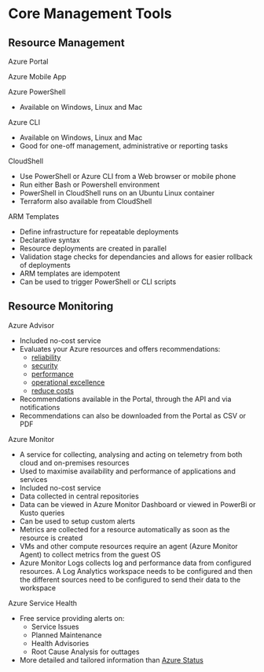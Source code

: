 # Core Management Tools

## Resource Management

Azure Portal

Azure Mobile App

Azure PowerShell

- Available on Windows, Linux and Mac

Azure CLI

- Available on Windows, Linux and Mac
- Good for one-off management, administrative or reporting tasks

CloudShell

- Use PowerShell or Azure CLI from a Web browser or mobile phone
- Run either Bash or Powershell environment
- PowerShell in CloudShell runs on an Ubuntu Linux container
- Terraform also available from CloudShell

ARM Templates

- Define infrastructure for repeatable deployments
- Declarative syntax
- Resource deployments are created in parallel
- Validation stage checks for dependancies and allows for easier rollback of deployments
- ARM templates are idempotent
- Can be used to trigger PowerShell or CLI scripts

## Resource Monitoring

Azure Advisor

- Included no-cost service
- Evaluates your Azure resources and offers recommendations:
    - <a href="https://docs.microsoft.com/azure/advisor/advisor-high-availability-recommendations" target="#">reliability</a>
    - <a href="https://docs.microsoft.com/azure/advisor/advisor-security-recommendations" target="#">security</a>
    - <a href="https://docs.microsoft.com/azure/advisor/advisor-performance-recommendations" target="#">performance
    - <a href="https://docs.microsoft.com/azure/advisor/advisor-operational-excellence-recommendations" target="#">operational excellence</a>
    - <a href="https://docs.microsoft.com/azure/advisor/advisor-cost-recommendations" target="#">reduce costs</a>
- Recommendations available in the Portal, through the API and via notifications
- Recommendations can also be downloaded from the Portal as CSV or PDF

Azure Monitor

- A service for collecting, analysing and acting on telemetry from both cloud and on-premises resources
- Used to maximise availability and performance of applications and services
- Included no-cost service
- Data collected in central repositories
- Data can be viewed in Azure Monitor Dashboard or viewed in PowerBi or Kusto queries
- Can be used to setup custom alerts
- Metrics are collected for a resource automatically as soon as the resource is created
- VMs and other compute resources require an agent (Azure Monitor Agent) to collect metrics from the guest OS
- Azure Monitor Logs collects log and performance data from configured resources. A Log Analytics workspace needs to be configured and then the different sources need to be configured to send their data to the workspace

Azure Service Health

- Free service providing alerts on:
    - Service Issues
    - Planned Maintenance
    - Health Advisories
    - Root Cause Analysis for outtages
- More detailed and tailored information than <a href="https://status.azure.com" target="#">Azure Status</a>

